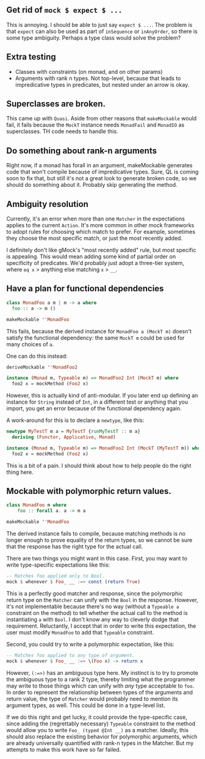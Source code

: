 ## Get rid of `mock $ expect $ ...`

This is annoying.  I should be able to just say `expect $ ...`.  The problem is
that `expect` can also be used as part of `inSequence` or `inAnyOrder`, so there
is some type ambiguity.  Perhaps a type class would solve the problem?

## Extra testing

- Classes with constraints (on monad, and on other params)
- Arguments with rank n types.  Not top-level, because that leads to
  impredicative types in predicates, but nested under an arrow is okay.

## Superclasses are broken.

This came up with `Quasi`.  Aside from other reasons that `makeMockable` would
fail, it fails because the `MockT` instance needs `MonadFail` and `MonadIO` as
superclasses.  TH code needs to handle this.

## Do something about rank-n arguments

Right now, if a monad has forall in an argument, makeMockable generates code
that won't compile because of impredicative types.  Sure, QL is coming soon to
fix that, but still it's not a great look to generate broken code, so we should
do something about it.  Probably skip generating the method.

## Ambiguity resolution

Currently, it's an error when more than one `Matcher` in the expectations
applies to the current `Action`.  It's more common in other mock frameworks to
adopt rules for choosing which match to prefer.  For example, sometimes they
choose the most specific match, or just the most recently added.

I definitely don't like gMock's "most recently added" rule, but most specific is
appealing.  This would mean adding some kind of partial order on specificity of
predicates.  We'd probably just adopt a three-tier system, where `eq x` >
anything else matching `x` > `__`.

## Have a plan for functional dependencies

``` haskell
class MonadFoo a m | m -> a where
  foo :: a -> m ()

makeMockable ''MonadFoo
```

This fails, because the derived instance for `MonadFoo a (MockT m)` doesn't
satisfy the functional dependency: the same `MockT m` could be used for many
choices of `a`.

One can do this instead:

``` haskell
deriveMockable ''MonadFoo2

instance (Monad m, Typeable m) => MonadFoo2 Int (MockT m) where
  foo2 x = mockMethod (Foo2 x)
```

However, this is actually kind of anti-modular.  If you later end up defining an
instance for `String` instead of `Int`, in a different test or anything that you
import, you get an error because of the functional dependency again.

A work-around for this is to declare a `newtype`, like this:

``` haskell
newtype MyTestT m a = MyTestT {runMyTestT :: m a}
  deriving (Functor, Applicative, Monad)

instance (Monad m, Typeable m) => MonadFoo2 Int (MockT (MyTestT m)) where
  foo2 x = mockMethod (Foo2 x)
```

This is a bit of a pain.  I should think about how to help people do the right
thing here.

## Mockable with polymorphic return values.

``` haskell
class MonadFoo m where
    foo :: forall a. a -> m a

makeMockable ''MonadFoo
```

The derived instance fails to compile, because matching methods is no longer
enough to prove equality of the return types, so we cannot be sure that the
response has the right type for the actual call.

There are two things you might want in this case.  First, you may want to write
type-specific expectations like this:

``` haskell
-- Matches foo applied only to Bool.
mock $ whenever $ Foo_ __ :=> const (return True)
```

This is a perfectly good matcher and response, since the polymorphic return
type on the `Matcher` can unify with the `Bool` in the response.  However, it's
not implementable because there's no way (without a `Typeable a` constraint on
the method) to tell whether the actual call to the method is instantiating `a`
with `Bool`.  I don't know any way to cleverly dodge that requirement.
Reluctantly, I accept that in order to write this expectation, the user must
modify `MonadFoo` to add that `Typeable` constraint.

Second, you could try to write a polymorphic expectation, like this:

``` haskell
-- Matches foo applied to any type of argument.
mock $ whenever $ Foo_ __ :=> \(Foo x) -> return x
```

However, `(:=>)` has an ambiguous type here.  My instinct is to try to promote
the ambiguous type to a rank 2 type, thereby limiting what the programmer may
write to those things which can unify with *any* type acceptable to `foo`.  In
order to represent the relationship between types of the arguments and return
value, the type of `Matcher` would probably need to mention its argument types,
as well.  This could be done in a type-level list.

If we do this right and get lucky, it could provide the type-specific case,
since adding the (regrettably necessary) `Typeable` constraint to the method
would allow you to write `Foo_ (typed @Int __)` as a matcher.  Ideally, this
should also replace the existing behavior for polymorphic arguments, which are
already universally quantified with rank-n types in the Matcher.  But my
attempts to make this work have so far failed.
